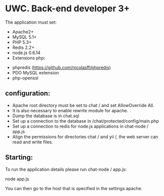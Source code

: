# UWC. Back-end developer 3+

<p>The application must set:</p>

- Apache2+
- MySQL 5.1+
- PHP 5.3+
- Redis 2.2+
- node.js 0.6.14
- Extensions php:
* phpredis (https://github.com/nicolasff/phpredis)
* PDO MySQL extension
* php-openssl

## configuration:
- Apache root directory must be set to chat / and set AllowOverride All.
- It is also necessary to enable rewrite module for apache.
- Dump the database is in chat.sql
- Set up a connection to the database in /chat/protected/config/main.php
- Set up a connection to redis for node.js applications in chat-node / app.js
- Align the permissions for directories chat / and yii /, the web server can read and write files.

## Starting:
To run the application details please run chat-node / app.js:

node app.js

You can then go to the host that is specified in the settings apache.
